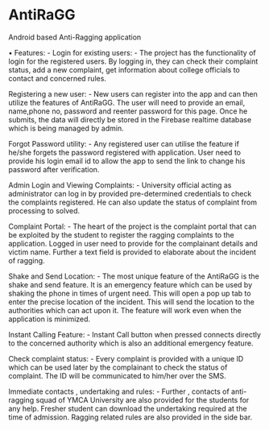 # AntiRaGG
Android based Anti-Ragging application

•	Features: -
Login for existing users: -
The project has the functionality of login for the registered users. By logging in, they can check their complaint status, add a new complaint, get information about college officials to contact and concerned rules. 

Registering a new user: -
New users can register into the app and can then utilize the features of AntiRaGG. The user will need to provide an email, name,phone no, password and reenter password for this page. Once he submits, the data will directly be stored in the Firebase realtime database which is being managed by admin.  

Forgot Password utility: -
Any registered user can utilise the feature if he/she forgets the password registered with application. User need to provide his login email id to allow the app to send the link to change his password after verification.

Admin Login and Viewing Complaints: -
University official acting as administrator can log in by provided pre-determined credentials to check the complaints registered. He can also update the status of complaint from processing to solved.

Complaint Portal: -
The heart of the project is the complaint portal that can be exploited by the student to register the ragging complaints to the application. Logged in user need to provide for the complainant details and victim name. Further a text field is provided to elaborate about the incident of ragging. 

Shake and Send Location: -
The most unique feature of the AntiRaGG is the shake and send feature. It is an emergency feature which can be used by shaking the phone in times of urgent need. This will open a pop up tab to enter the precise location of the incident. This will send the location to the authorities which can act upon it. The feature will work even when the application is minimized. 

Instant Calling Feature: -
Instant Call button when pressed connects directly to the concerned authority which is also an additional emergency feature.
 
Check complaint status: -
Every complaint is provided with a unique ID which can be used later by the complainant to check the status of complaint. The ID will be communicated to him/her over the SMS.

Immediate contacts , undertaking and rules: -
Further , contacts of  anti-ragging squad of  YMCA University are also provided  for  the students for any  help. Fresher student can download the undertaking required at the time of admission. Ragging related rules  are also provided in the side bar.

 
